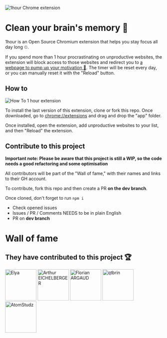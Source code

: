![1hour Chrome extension](./1hourbanner.png)

# Clean your brain's memory 🧠

1hour is an Open Source Chromium extension that helps you stay focus all day long ⏲.

If you spend more than 1 hour procrastinating on unproductive websites, the extension will block access to those websites and redirect you to [a webpage to pump up your motivation 💪](https://one-hour-long.glitch.me/). The timer will be reset every day, or you can manually reset it with the "Reload" button.

## How to

![How To 1 hour extension](/howto.gif)

To install the last version of this extension, clone or fork this repo. Once downloaded, go to [chrome://extensions](chrome://extensions) and drag and drop the "app" folder.

Once installed, open the extension, add unproductive websites to your list, and then "Reload" the extension.

## Contribute to this project

**Important note: Please be aware that this project is still a WIP, so the code needs a good refactoring and some optimisation**

All contributors will be part of the "Wall of fame," with their names and links to their GH account.

To contribute, fork this repo and then create a PR **on the dev branch**.

Once cloned, don't forget to run `npm i`

- Check opened issues
- Issues / PR / Comments NEEDS to be in plain English
- PR on **dev branch**

# Wall of fame

## They have contributed to this project 🏆

<a href="https://github.com/Elya29"><img src="https://avatars2.githubusercontent.com/u/52247724?s=460&u=a951d2045b6941f261f7c1c3a7e77c4a31cc2cbb&v=4" alt="Elya" width="100"/></a>
<a href="https://github.com/arthureichelberger"><img src="https://avatars2.githubusercontent.com/u/35616365?s=460&u=0edebf2c5920474ab0dff4953fd41d2b9b0bfd6b&v=4" alt="Arthur EICHELBERGER" width="100"/></a>
<a href="https://github.com/Icesofty"><img src="https://avatars1.githubusercontent.com/u/52180080?s=460&u=5ff4db3ace5050d8bd38cb01338df3e17cfe830e&v=4" alt="Florian ARGAUD" width="100"/></a>
<a href="https://github.com/qtbrin"><img src="https://avatars2.githubusercontent.com/u/75215560?s=460&v=4" alt="qtbrin" width="100"/></a>
<a href="https://github.com/AtomStudz"><img src="https://avatars2.githubusercontent.com/u/66186299?s=460&u=72b0f3d8f7e3383a4bf58bb2edda9b346d7ab12c&v=4" alt="AtomStudz" width="100"/></a>
